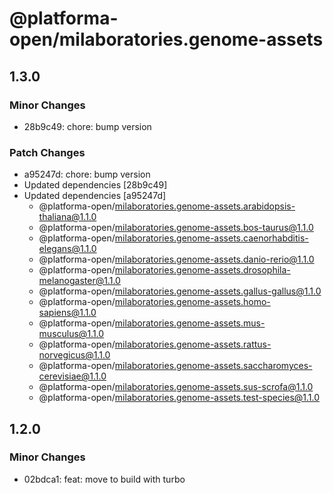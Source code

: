 # @platforma-open/milaboratories.genome-assets

## 1.3.0

### Minor Changes

- 28b9c49: chore: bump version

### Patch Changes

- a95247d: chore: bump version
- Updated dependencies [28b9c49]
- Updated dependencies [a95247d]
  - @platforma-open/milaboratories.genome-assets.arabidopsis-thaliana@1.1.0
  - @platforma-open/milaboratories.genome-assets.bos-taurus@1.1.0
  - @platforma-open/milaboratories.genome-assets.caenorhabditis-elegans@1.1.0
  - @platforma-open/milaboratories.genome-assets.danio-rerio@1.1.0
  - @platforma-open/milaboratories.genome-assets.drosophila-melanogaster@1.1.0
  - @platforma-open/milaboratories.genome-assets.gallus-gallus@1.1.0
  - @platforma-open/milaboratories.genome-assets.homo-sapiens@1.1.0
  - @platforma-open/milaboratories.genome-assets.mus-musculus@1.1.0
  - @platforma-open/milaboratories.genome-assets.rattus-norvegicus@1.1.0
  - @platforma-open/milaboratories.genome-assets.saccharomyces-cerevisiae@1.1.0
  - @platforma-open/milaboratories.genome-assets.sus-scrofa@1.1.0
  - @platforma-open/milaboratories.genome-assets.test-species@1.1.0

## 1.2.0

### Minor Changes

- 02bdca1: feat: move to build with turbo
